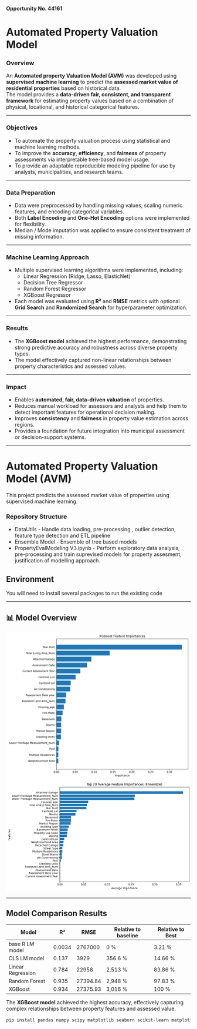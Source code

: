 __Opportunity No. 44161__

# Automated Property Valuation Model 

### Overview
An **Automated property Valuation Model (AVM)** was developed using **supervised machine learning** to predict the **assessed market value of residential properties** based on historical data.  
The model provides a **data-driven fair, consistent, and transparent framework** for estimating property values based on a combination of physical, locational, and historical categorical features.

---

### Objectives
- To automate the property valuation process using statistical and machine learning methods.  
- To improve the **accuracy**, **efficiency**, and **fairness** of property assessments via interpretable tree-based model usage.  
- To provide an adaptable reproducible modeling pipeline for use by analysts, municipalities, and research teams.

---

### Data Preparation
- Data were preprocessed by handling missing values, scaling numeric features, and encoding categorical variables.  
- Both **Label Encoding** and **One-Hot Encoding** options were implemented for flexibility.  
- Median / Mode imputation was applied to ensure consistent treatment of missing information.

---

### Machine Learning Approach
- Multiple supervised learning algorithms were implemented, including:
  - Linear Regression (Ridge, Lasso, ElasticNet)
  - Decision Tree Regressor
  - Random Forest Regressor
  - XGBoost Regressor
- Each model was evaluated using **R²** and **RMSE** metrics with optional **Grid Search** and **Randomized Search** for hyperparameter optimization.

---

### Results
- The **XGBoost model** achieved the highest performance, demonstrating strong predictive accuracy and robustness across diverse property types.  
- The model effectively captured non-linear relationships between property characteristics and assessed values.

---

### Impact
- Enables **automated, fair, data-driven valuation** of properties.  
- Reduces manual workload for assessors and analysts and help them to detect important features for operational decision making.  
- Improves **consistency** and **fairness** in property value estimation across regions.  
- Provides a foundation for future integration into municipal assessment or decision-support systems.

---
# Automated Property Valuation Model (AVM)

This project predicts the assessed market value of properties using supervised machine learning.

### Repository Structure
- DataUtils - Handle data loading, pre-processing , outlier detection, feature type detection and ETL pipeline
- Ensemble Model - Ensemble of tree based models
- PropertyEvalModeling V3.ipynb - Perform exploratory data analysis, pre-processing and train suprevised models for property assesment, justification of modelling approach.

## Environment

You will need to install several packages to run the existing code



---

## 📊 Model Overview

![Feature importance](plot/xgb_feature_importance.png)
![Ensemble (Decision tree, Random Forest, XGB average) Feature importance](plot/ensemble_feature_importance.png)

---

## Model Comparison Results

| Model | R² | RMSE | Relative to baseline | Relative to Best|
|-------|----|------|--------------|--------------|
| base R LM model	| 0.0034 | 2767000| 0 % | 3.21 % |
| OLS LM model | 0.137 | 3929 | 356.6 % | 14.66 %|
| Linear Regression | 0.784 | 22958 | 2,513 % | 83.86 %|
| Random Forest | 0.935 | 27394.84 | 2,948 % | 97.83 % |
| XGBoost | 0.934 | 27375.93 | 3,016 % | 100 % |

The **XGBoost model** achieved the highest accuracy, effectively capturing complex relationships between property features and assessed value.


```python
pip install pandas numpy scipy matplotlib seaborn scikit-learn matplotlib xgboost joblib typing-extensions notebook ipython tqdm statsmodels


